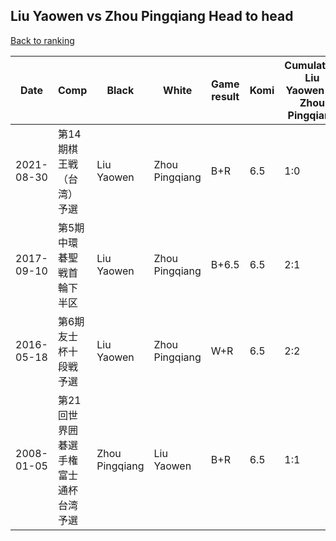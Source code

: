 ## Liu Yaowen vs Zhou Pingqiang Head to head

[Back to ranking](../../index.md)




| **Date** | **Comp** | **Black** | **White** | **Game result** | **Komi** | **Cumulative Liu Yaowen vs Zhou Pingqiang** | **Liu Yaowen streak** | **Zhou Pingqiang streak** | 
| --- | --- | --- | --- | --- | --- | --- | --- | --- |
| 2021-08-30 | 第14期棋王戦（台湾）予選 | Liu Yaowen | Zhou Pingqiang | B+R | 6.5 | 1:0 | 1 | 0 | 
| 2017-09-10 | 第5期中環碁聖戦首輪下半区 | Liu Yaowen | Zhou Pingqiang | B+6.5 | 6.5 | 2:1 | 1 | 0 | 
| 2016-05-18 | 第6期友士杯十段戦予選 | Liu Yaowen | Zhou Pingqiang | W+R | 6.5 | 2:2 | 0 | 1 | 
| 2008-01-05 | 第21回世界囲碁選手権富士通杯台湾予選 | Zhou Pingqiang | Liu Yaowen | B+R | 6.5 | 1:1 | 0 | 1 |




